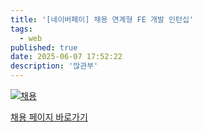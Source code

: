 ```yaml
---
title: '[네이버페이] 채용 연계형 FE 개발 인턴십'
tags:
  - web
published: true
date: 2025-06-07 17:52:22
description: '많관부'
---
```


[![채용](https://imgorg.catch.co.kr/job-test/recruit/attach/JV2017/image/1749003076655_dbtmqsmrw.jpg)](https://recruit.naverfincorp.com/rcrt/view.do?annoId=30003471&sw=&subJobCdArr=&sysCompanyCdArr=&empTypeCdArr=&entTypeCdArr=&workAreaCdArr=)

[채용 페이지 바로가기](https://recruit.naverfincorp.com/rcrt/view.do?annoId=30003471&sw=&subJobCdArr=&sysCompanyCdArr=&empTypeCdArr=&entTypeCdArr=&workAreaCdArr=)
